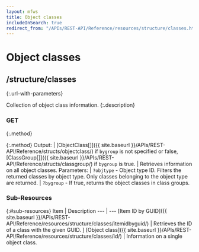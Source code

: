 ```yaml
---
layout: mfws
title: Object classes
includeInSearch: true
redirect_from: "/APIs/REST-API/Reference/resources/structure/classes.html"
---
```


# Object classes

## /structure/classes
{:.url-with-parameters}

Collection of object class information. 
{:.description}

### GET
{:.method}

{:.method}
Output: | [ObjectClass[]]({{ site.baseurl }}/APIs/REST-API/Reference/structs/objectclass/) if `bygroup` is not specified or false, [ClassGroup[]]({{ site.baseurl }}/APIs/REST-API/Reference/structs/classgroup/) if `bygroup` is true.
| Retrieves information on all object classes. 
Parameters: | `?objtype` - Object type ID. Filters the returned classes by object type. Only classes belonging to the object type are returned.
| `?bygroup` - If true, returns the object classes in class groups.

### Sub-Resources

{:#sub-resources}
Item | Description
--- | ---
[Item ID by GUID]({{ site.baseurl }}/APIs/REST-API/Reference/resources/structure/classes/itemidbyguid/) | Retrieves the ID of a class with the given GUID. ]
[Object class]({{ site.baseurl }}/APIs/REST-API/Reference/resources/structure/classes/id/) | Information on a single object class. 